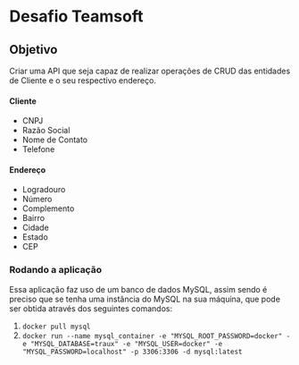 # Desafio Teamsoft

## Objetivo

Criar uma API que seja capaz de realizar operações de CRUD das entidades de Cliente e o seu respectivo endereço.

#### Cliente

* CNPJ
* Razão Social
* Nome de Contato
* Telefone

#### Endereço

* Logradouro
* Número
* Complemento
* Bairro
* Cidade
* Estado
* CEP

### Rodando a aplicação

Essa aplicação faz uso de um banco de dados MySQL, assim sendo é preciso que se tenha uma instância do MySQL na sua máquina, que pode ser obtida através dos seguintes comandos:

1. `docker pull mysql`
2. `docker run --name mysql_container -e "MYSQL_ROOT_PASSWORD=docker" -e "MYSQL_DATABASE=traux" -e "MYSQL_USER=docker" -e "MYSQL_PASSWORD=localhost" -p 3306:3306 -d mysql:latest`
